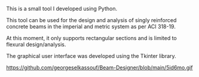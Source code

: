 This is a small tool I developed using Python.

This tool can be used for the design and analysis of singly reinforced concrete beams in the imperial and metric system as per ACI 318-19.

At this moment, it only supports rectangular sections and is limited to flexural design/analysis.

The graphical user interface was developed using the Tkinter library.

https://github.com/georgeselkassouf/Beam-Designer/blob/main/5id6mo.gif
